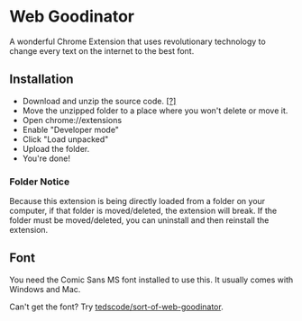 # Web Goodinator
A wonderful Chrome Extension that uses revolutionary technology to change every text on the internet to the best font.

## Installation
- Download and unzip the source code. [\[?\]](#folder-notice)
- Move the unzipped folder to a place where you won't delete or move it.
- Open chrome://extensions
- Enable "Developer mode"
- Click "Load unpacked"
- Upload the folder.
- You're done!

### Folder Notice
Because this extension is being directly loaded from a folder on your computer, if that folder is moved/deleted, the extension will break. If the folder must be moved/deleted, you can uninstall and then reinstall the extension.

## Font
You need the Comic Sans MS font installed to use this. It usually comes with Windows and Mac.

Can't get the font? Try [tedscode/sort-of-web-goodinator](https://github.com/tedscode/sort-of-web-goodinator).
